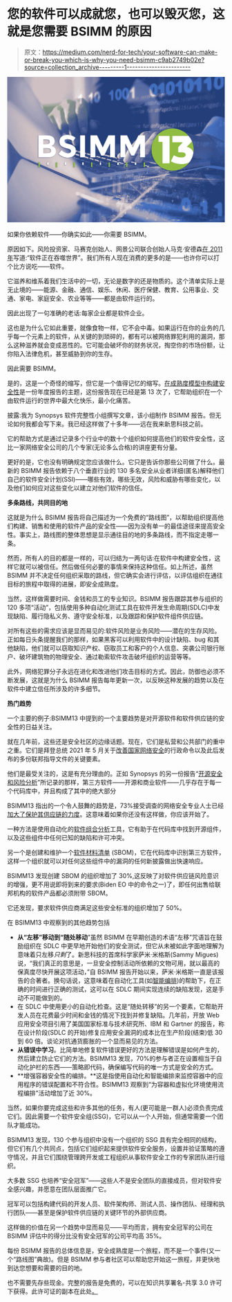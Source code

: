 # 您的软件可以成就您，也可以毁灭您，这就是您需要 BSIMM 的原因

> 原文：<https://medium.com/nerd-for-tech/your-software-can-make-or-break-you-which-is-why-you-need-bsimm-c9ab2749b02e?source=collection_archive---------1----------------------->

![](img/ef981020f35738a2458c2636d0b324a8.png)

如果你依赖软件——你确实如此——你需要 BSIMM。

原因如下。风险投资家、马赛克创始人、网景公司联合创始人马克·安德森[在 2011 年](https://www.wsj.com/articles/SB10001424053111903480904576512250915629460)写道:“软件正在吞噬世界”。我们所有人现在消费的更多的是——也许你可以打个比方说吃——软件。

它滋养和维系着我们生活中的一切，无论是数字的还是物质的。这个清单实际上是无止境的——能源、金融、通信、娱乐、休闲、医疗保健、教育、公用事业、交通、家电、家庭安全、农业等等——都是由软件运行的。

因此出现了一句准确的老话:每家企业都是软件企业。

这也是为什么它如此重要，就像食物一样，它不会中毒。如果运行在你的业务的几乎每一个元素上的软件，从关键的到琐碎的，都有可以被网络罪犯利用的漏洞，那么这种滋养就会变成恶性的。它可能会破坏你的财务状况，掏空你的市场份额，让你陷入法律危机，甚至威胁到你的生存。

因此需要 BSIMM。

是的，这是一个奇怪的缩写，但它是一个值得记忆的缩写。[在成熟度模型中构建安全性](https://www.bsimm.com/download.html?intcmp=sig-blog-bsimm13?cmp=pr-sig&utm_medium=referral)是一份年度报告的主题，这份报告现在已经是第 13 次了，它帮助组织在一个由软件运行的世界中最大化快乐，最小化痛苦。

披露:我为 Synopsys 软件完整性小组撰写文章，该小组制作 BSIMM 报告。但无论如何我都会写下来。我已经这样做了十多年——远在我来新思科技之前。

它的帮助方式是通过记录多个行业中的数十个组织如何提高他们的软件安全性，这比一家网络安全公司的几个专家(无论多么合格)的讲座更有分量。

更好的是，它也没有明确规定您应该做什么。它只是告诉你那些公司做了什么。最新的 BSIMM 报告依赖于八个垂直行业的 130 多名安全从业者详细(匿名)解释他们自己的软件安全计划(SSI)——哪些有效，哪些无效，风险和威胁有哪些变化，以及他们如何应对这些变化以建立对他们软件的信任。

**多条路线，共同目的地**

这就是为什么 BSIMM 报告将自己描述为一个免费的“路线图”，以帮助组织提高他们构建、销售和使用的软件产品的安全性——因为没有单一的最佳途径来提高安全性。事实上，路线图的整体思想是显示通往目的地的多条路线，而不指定走哪一条。

然而，所有人的目的都是一样的，可以归结为一两句话:在软件中构建安全性，这样它就可以被信任。然后做任何必要的事情来保持这种信任。如上所述，虽然 BSIMM 并不决定任何组织采取的路线，但它确实会进行评估，以评估组织在通往目标的旅程中取得的进展，即安全成熟度。

当然，这样做需要时间、金钱和员工的专业知识。BSIMM 报告跟踪其参与组织的 120 多项“活动”，包括使用多种自动化测试工具在软件开发生命周期(SDLC)中发现缺陷、履行隐私义务、遵守安全标准，以及跟踪和保护软件组件供应链。

对所有这些的需求应该是显而易见的:软件风险是业务风险——潜在的生存风险。正如每日头条提醒我们的那样，如果黑客可以利用软件中的设计缺陷、bug 和其他缺陷，他们就可以窃取知识产权、窃取员工和客户的个人信息、突袭公司银行账户、破坏建筑物的物理安全、通过勒索软件攻击破坏组织的运营等等。

此外，网络犯罪分子永远在进化和改进他们攻击目标的方式。因此，防御也必须不断发展，这就是为什么 BSIMM 报告每年更新一次，以反映这种发展的趋势以及在软件中建立信任所涉及的许多细节。

**热门趋势**

一个主要的例子:BSIMM13 中提到的一个主要趋势是对开源软件和软件供应链的安全性的日益关注。

就在几年前，这些还是安全社区的边缘话题。现在，它们是私营和公共部门的重中之重。它们是拜登总统 2021 年 5 月关于[改善国家网络安全](https://www.federalregister.gov/documents/2021/05/17/2021-10460/improving-the-nations-cybersecurity)的行政命令以及此后发布的多份联邦指导文件的关键要素。

他们是最受关注的，这是有充分理由的。正如 Synopsys 的另一份报告“[开源安全和风险分析](https://www.synopsys.com/software-integrity/resources/analyst-reports/open-source-security-risk-analysis.html)”所记录的那样，第三方软件——开源和商业软件——几乎存在于每一个代码库中，并且构成了其中的绝大部分

BSIMM13 指出的一个令人鼓舞的趋势是，73%接受调查的网络安全专业人士已经[加大了保护其供应链的力度](https://www.synopsys.com/software-integrity/resources/analyst-reports/gitops-and-shift-left-security.html)。这意味着如果你还没有这样做，你应该开始了。

一种方法是使用自动化的[软件组合分析](https://www.synopsys.com/software-integrity/security-testing/software-composition-analysis.html)工具，它有助于在代码库中找到开源组件，以及这些组件中任何已知的缺陷和许可冲突。

另一个是创建和维护一个[软件材料清单](https://www.synopsys.com/blogs/software-security/building-sbom-with-black-duck/) (SBOM)，它在代码库中识别第三方软件，这样一个组织就可以对任何这些组件中的漏洞的任何新披露做出快速响应。

BSIMM13 发现创建 SBOM 的组织增加了 30%,这反映了对软件供应链风险意识的增强，更不用说即将到来的要求(Biden EO 中的命令之一)了，即任何出售给联邦机构的软件产品都必须附带 SBOM。

它还发现，要求软件供应商满足这些安全标准的组织增加了 50%。

在 BSIMM13 中观察到的其他趋势包括

*   **从“左移”移动到“随处移动**”虽然 BSIMM 在早期创造的术语“左移”咒语旨在鼓励组织在 SDLC 中更早地开始他们的安全测试，但它从未被如此字面地理解为意味着只左移*只剩*了。新思科技的首席科学家萨米·米格斯(Sammy Migues)说，“我们真正的意思是，一旦安全控制活动所依赖的文物可用，就以最高的保真度尽快开展这项活动，”自 BSIMM 报告开始以来，萨米·米格斯一直是该报告的合著者。换句话说，这意味着在自动化工具(如[智能编排](https://www.synopsys.com/software-integrity/polaris/intelligent-orchestration.html))的帮助下，在正确的时间进行正确的测试，这可以在 SDLC 期间实现连续的缺陷发现，这是手动不可能做到的。
*   在 SDLC 中使用更小的自动化检查。这是“随处转移”的另一个要素，它帮助开发人员在花费最少时间和金钱的情况下找到并修复缺陷。几年前，开放 Web 应用安全项目引用了美国国家标准与技术研究所、IBM 和 Gartner 的报告，称在设计阶段(SDLC 的开始)修复应用安全漏洞的成本比在生产阶段(结束)低 30 到 60 倍。谈论对抗通货膨胀的一个显而易见的方法。
*   **从错误中学习**。比简单地修复软件错误更好的方法是理解错误是如何产生的，然后建立防止它们的方法。BSIMM13 发现，70%的参与者正在设置相当于自动化护栏的东西——策略即代码，确保编写代码的唯一方式是安全的方式。
*   **增强容器安全性的编排。**这是指使用自动化和智能编排来监控容器中的应用程序的错误配置和不符合性。BSIMM13 观察到“为容器和虚拟化环境使用流程编排”活动增加了近 30%。

当然，如果你要完成这些和许多其他的任务，有人(更可能是一群人)必须负责完成它们。因此需要一个软件安全组(SSG)，它可以从一个人开始，但通常需要一个团队才能成功。

BSIMM13 发现，130 个参与组织中没有一个组织的 SSG 具有完全相同的结构，但它们有几个共同点，包括它们组织起来提供软件安全服务，设置并验证策略的遵守情况，并且它们围绕管理跨开发或工程组织从事软件安全工作的专家团队进行组织。

大多数 SSG 也培养“安全冠军”——这些人不是安全团队的直接成员，但对软件安全感兴趣，并愿意在团队层面推广它。

冠军可以包括构建代码的开发人员、软件架构师、测试人员、操作团队、经理和执行团队——甚至是保护软件供应链的关键环节的外部供应商。

这样做的价值在另一个趋势中显而易见——平均而言，拥有安全冠军的公司在 BSIMM 评估中的得分比没有安全冠军的公司平均高 35%。

每份 BSIMM 报告的总体信息是，安全成熟度是一个旅程，而不是一个事件(又一个“路线图”典故)。但是 BSIMM 参与者社区可以帮助您开始这一旅程，并更快地到达您想要和需要的目的地。

也不需要先存些现金。完整的报告是免费的，可以在知识共享署名-共享 3.0 许可下获得。此许可证的副本在此处[。](http://creativecommons.org/licenses/by-sa/3.0/legalcode)